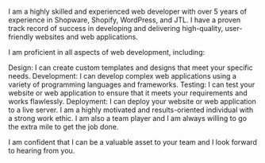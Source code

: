 I am a highly skilled and experienced web developer with over 5 years of experience in Shopware, Shopify, WordPress, and JTL. I have a proven track record of success in developing and delivering high-quality, user-friendly websites and web applications.

I am proficient in all aspects of web development, including:

Design: I can create custom templates and designs that meet your specific needs.
Development: I can develop complex web applications using a variety of programming languages and frameworks.
Testing: I can test your website or web application to ensure that it meets your requirements and works flawlessly.
Deployment: I can deploy your website or web application to a live server.
I am a highly motivated and results-oriented individual with a strong work ethic. I am also a team player and I am always willing to go the extra mile to get the job done.

I am confident that I can be a valuable asset to your team and I look forward to hearing from you.
